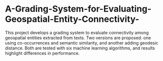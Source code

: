 # A-Grading-System-for-Evaluating-Geospatial-Entity-Connectivity-
This project develops a grading system to evaluate connectivity among geospatial entities extracted from texts. Two versions are proposed: one using co-occurrences and semantic similarity, and another adding geodesic distance. Both are tested with six machine learning algorithms, and results highlight differences in performance.
